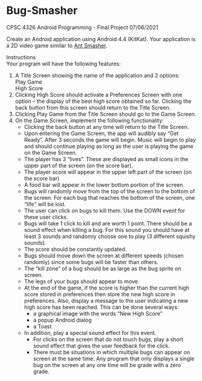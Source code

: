 # Bug-Smasher
CPSC 4326 Android Programming - Final Project
07/06/2021

Create an Android application using Android 4.4 (KitKat).  Your application is a 2D video game similar to [Ant Smasher](https://play.google.com/store/apps/details?id=com.bestcoolfungames.antsmasher&amp;hl=en).

Instructions  
Your program will have the following features:
1) A Title Screen showing the name of the application and 2 options:  
	Play Game  
	High Score
2) Clicking High Score should activate a Preferences Screen with one option – the display of the best high score obtained so far. Clicking the back button from this screen should return to the Title Screen.
3) Clicking Play Game from the Title Screen should go to the Game Screen.
4) On the Game Screen, implement the following functionality:
	- Clicking the back button at any time will return to the Title Screen.
	- Upon entering the Game Screen, the app will audibly say “Get Ready”.  After 3 seconds the game will begin.  Music will begin to play and should continue playing as long as the user is playing the game on the Game Screen.
	- The player has 3 “lives”.  These are displayed as small icons in the upper part of the screen (on the score bar).
	- The player score will appear in the upper left part of the screen (on the score bar)
	- A food bar will appear in the lower bottom portion of the screen.
	- Bugs will randomly move from the top of the screen to the bottom of the screen.  For each bug that reaches the bottom of the screen, one “life” will be lost.
	- The user can click on bugs to kill them.  Use the DOWN event for these user clicks.
	- Bugs will take 1 click to kill and are worth 1 point. There should be a sound effect when killing a bug.  For this sound you should have at least 3 sounds and randomly choose one to play (3 different squishy sounds).  
	- The score should be constantly updated.
	- Bugs should move down the screen at different speeds (chosen randomly) since some bugs will be faster than others.
	- The “kill zone” of a bug should be as large as the bug sprite on screen.
	- The legs of your bugs should appear to move.
	- At the end of the game, if the score is higher than the current high score stored in preferences then store the new high score in preferences.  Also, display a message to the user indicating a new high score has been reached. This can be done several ways: 
	  - a graphical image with the words “New High Score”
	  - a popup Android dialog 
	  - a Toast  
    - In addition, play a special sound effect for this event.
	    - For clicks on the screen that do not touch bugs, play a short sound effect that gives the user feedback for the click.
	    - There must be situations in which multiple bugs can appear on screen at the same time.  Any program that only displays a single bug on the screen at any one time will be grade with a zero grade.
